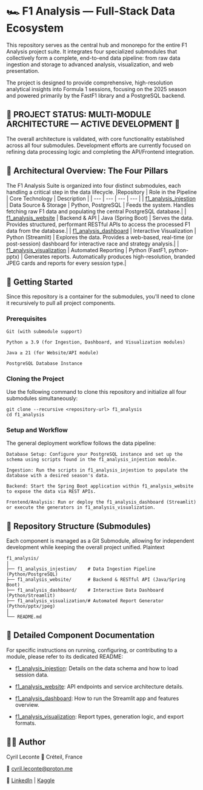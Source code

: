 # 🏎️ F1 Analysis — Full-Stack Data Ecosystem

This repository serves as the central hub and monorepo for the entire F1 Analysis project suite. It integrates four specialized submodules that collectively form a complete, end-to-end data pipeline: from raw data ingestion and storage to advanced analysis, visualization, and web presentation.

The project is designed to provide comprehensive, high-resolution analytical insights into Formula 1 sessions, focusing on the 2025 season and powered primarily by the FastF1 library and a PostgreSQL backend.

## 🚨 PROJECT STATUS: MULTI-MODULE ARCHITECTURE — ACTIVE DEVELOPMENT 🚧

The overall architecture is validated, with core functionality established across all four submodules. Development efforts are currently focused on refining data processing logic and completing the API/Frontend integration.

## 🧩 Architectural Overview: The Four Pillars

The F1 Analysis Suite is organized into four distinct submodules, each handling a critical step in the data lifecycle.
|Repository | Role in the Pipeline | Core Technology | Description |
| --- | --- | --- | --- |
| [f1_analysis_injestion](https://github.com/Kuriiios/f1_analysis_injestion/) |    Data Source & Storage	|    Python, PostgreSQL    |    Feeds the system. Handles fetching raw F1 data and populating the central PostgreSQL database.|
| [f1_analysis_website](https://github.com/Kuriiios/f1_analysis_website/) |    Backend & API    |    Java (Spring Boot)	|    Serves the data. Provides structured, performant RESTful APIs to access the processed F1 data from the database.|
| [f1_analysis_dashboard](https://github.com/Kuriiios/f1_analysis_dashboard/) |    Interactive Visualization    |    Python (Streamlit)	|    Explores the data. Provides a web-based, real-time (or post-session) dashboard for interactive race and strategy analysis.|
| [f1_analysis_visualization](https://github.com/Kuriiios/f1_analysis_visualization/) |    Automated Reporting	|    Python (FastF1, python-pptx)    |	Generates reports. Automatically produces high-resolution, branded JPEG cards and reports for every session type.|

## 🚀 Getting Started

Since this repository is a container for the submodules, you'll need to clone it recursively to pull all project components.

### Prerequisites

    Git (with submodule support)

    Python ≥ 3.9 (for Ingestion, Dashboard, and Visualization modules)

    Java ≥ 21 (for Website/API module)

    PostgreSQL Database Instance

### Cloning the Project

Use the following command to clone this repository and initialize all four submodules simultaneously:

    git clone --recursive <repository-url> f1_analysis
    cd f1_analysis

### Setup and Workflow

The general deployment workflow follows the data pipeline:

    Database Setup: Configure your PostgreSQL instance and set up the schema using scripts found in the f1_analysis_injestion module.

    Ingestion: Run the scripts in f1_analysis_injestion to populate the database with a desired season's data.

    Backend: Start the Spring Boot application within f1_analysis_website to expose the data via REST APIs.

    Frontend/Analysis: Run or deploy the f1_analysis_dashboard (Streamlit) or execute the generators in f1_analysis_visualization.

## 📂 Repository Structure (Submodules)

Each component is managed as a Git Submodule, allowing for independent development while keeping the overall project unified.
Plaintext

```text
f1_analysis/
│
├── f1_analysis_injestion/    # Data Ingestion Pipeline (Python/PostgreSQL)
├── f1_analysis_website/      # Backend & RESTful API (Java/Spring Boot)
├── f1_analysis_dashboard/    # Interactive Data Dashboard (Python/Streamlit)
├── f1_analysis_visualization/# Automated Report Generator (Python/pptx/jpeg)
│
└── README.md
```

## 🔗 Detailed Component Documentation

For specific instructions on running, configuring, or contributing to a module, please refer to its dedicated README:

* [f1_analysis_injestion](https://github.com/Kuriiios/f1_analysis_injestion/): Details on the data schema and how to load session data.

* [f1_analysis_website](https://github.com/Kuriiios/f1_analysis_website/): API endpoints and service architecture details.

* [f1_analysis_dashboard](https://github.com/Kuriiios/f1_analysis_dashboard/): How to run the Streamlit app and features overview.

* [f1_analysis_visualization](https://github.com/Kuriiios/f1_analysis_visualization/): Report types, generation logic, and export formats.

    
## 👨‍💻 Author

Cyril Leconte 📍 Créteil, France

📧 cyril.leconte@proton.me

🔗 [LinkedIn](https://www.linkedin.com/in/cyril-leconte/) | [Kaggle](https://www.kaggle.com/cyrilleconte)
